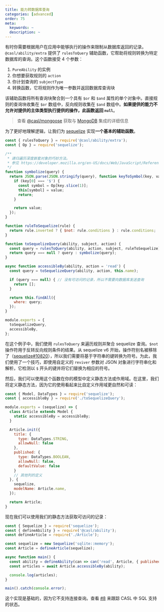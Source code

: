 ```yaml
---
title: 能力转数据库查询
categories: [advanced]
order: 75
meta:
  keywords: ~
  description: ~
---
```


有时你需要根据用户在应用中能够执行的操作来限制从数据库返回的记录。`@casl/ability/extra` 提供了 `rulesToQuery` 辅助函数，它帮助将规则转换为特定数据库的查询。这个函数接受 4 个参数：

1. `PureAbility` 的实例
2. 你想要获取规则的 `action`
3. 你计划查询的 `subjectType`
4. 转换函数，它将规则作为唯一参数并返回数据库查询块

该辅助函数将所有查询块聚合到一个具有 `$or` 和 `$and` 属性的单个对象中。直接规则的查询块收集在 `$or` 数组中，反向规则收集在 `$and` 数组中。**如果提供的能力不允许对提供的主体类型执行提供的操作，此函数返回 `null`**。

> 查看 [@casl/mongoose](../../package/casl-mongoose) 获取与 [MongoDB](https://www.mongodb.com/) 集成的详细信息

为了更好地理解逻辑，让我们为 [sequelize](https://sequelize.org/) 实现**一个基本的辅助函数**。

```js @{data-filename="toSequelizeQuery.js"}
const { rulesToQuery } = require('@casl/ability/extra');
const { Op } = require('sequelize');

/**
 * 递归遍历深度嵌套对象的巧妙方法。
 * 参见 https://developer.mozilla.org/en-US/docs/Web/JavaScript/Reference/Global_Objects/JSON/parse#Parameters
 */
function symbolize(query) {
  return JSON.parse(JSON.stringify(query), function keyToSymbol(key, value) {
    if (key[0] === '$') {
      const symbol = Op[key.slice(1)];
      this[symbol] = value;
      return;
    }

    return value;
  });
}

function ruleToSequelize(rule) {
  return rule.inverted ? { $not: rule.conditions } : rule.conditions;
}

function toSequelizeQuery(ability, subject, action) {
  const query = rulesToQuery(ability, action, subject, ruleToSequelize);
  return query === null ? query : symbolize(query);
}

async function accessibleBy(ability, action = 'read') {
  const query = toSequelizeQuery(ability, action, this.name);

  if (query === null) { // 没有可访问的记录，所以不需要向数据库发送查询
    return [];
  }

  return this.findAll({
    where: query;
  });
}

module.exports = {
  toSequelizeQuery,
  accessibleBy,
};
```

在这个例子中，我们使用 `rulesToQuery` 来遍历规则并聚合 sequelize 查询。`$not` 操作符用于反转反向规则条件的结果。从 sequelize v6 开始，操作符别名被移除了（[sequelize#10820](https://github.com/sequelize/sequelize/issues/10820)），所以我们需要将基于字符串的键转换为符号。为此，我们使用了一个技巧，即使用自定义的 `reviver` 参数对 JSON 对象进行字符串化和解析，它检测以 `$` 开头的键并将它们替换为相应的符号。

然后，我们可以使用这个函数在你的模型中定义静态方法或作用域。在这里，我们将定义静态方法，因为它的使用看起来比自定义作用域更自然和可读：

```js @{data-filename="Article.js"}
const { Model, DataTypes } = require('sequelize');
const { accessibleBy } = require('./toSequelizeQuery');

module.exports = (sequelize) => {
  class Article extends Model {
    static accessibleBy = accessibleBy;
  }

  Article.init({
    title: {
      type: DataTypes.STRING,
      allowNull: false
    },
    published: {
      type: DataTypes.BOOLEAN,
      allowNull: false,
      defaultValue: false
    }
    // 其他列的定义
  }, {
    sequelize,
    modelName: Article.name,
  });

  return Article;
}
```

现在我们可以使用我们的静态方法获取可访问的记录：

```js
const { Sequelize } = require('sequelize');
const { defineAbility } = require('@casl/ability');
const defineArticle = require('./Article');

const sequelize = new Sequelize('sqlite::memory');
const Article = defineArticle(sequelize);

async function main() {
  const ability = defineAbility(can => can('read', Article, { published: true }));
  const articles = await Article.accessibleBy(ability);

  console.log(articles);
}

main().catch(console.error);
```

这个实现是基础的，因为它不支持连接查询。查看 [#8](https://github.com/stalniy/casl/issues/8) 来跟踪 CASL 中 SQL 支持的状态。
